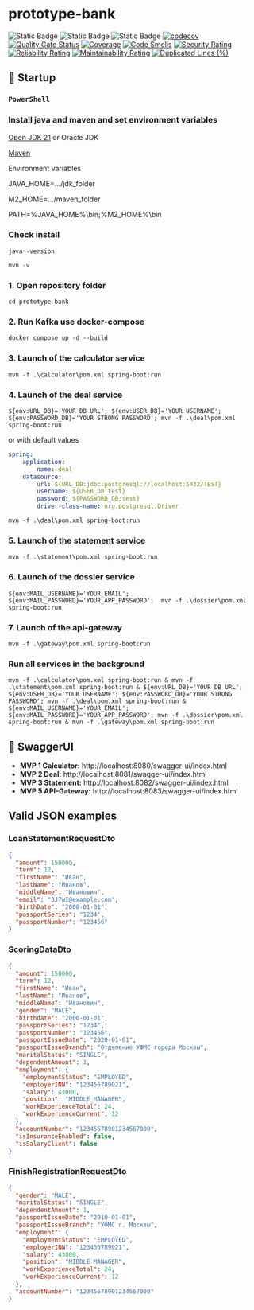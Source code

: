 # prototype-bank

![Static Badge](https://img.shields.io/badge/Spring%20Boot-3.4.x-green?logo=spring&logoColor=green)
![Static Badge](https://img.shields.io/badge/Java-21-orange?logo=openjdk&logoColor=orange)
![Static Badge](https://img.shields.io/badge/Maven-3.9.9-blue?logo=apache&logoColor=blue)
[![codecov](https://codecov.io/gh/FoxRed-cmd/prototype-bank/graph/badge.svg?token=LQT14GWYOU)](https://codecov.io/gh/FoxRed-cmd/prototype-bank)
[![Quality Gate Status](https://sonarcloud.io/api/project_badges/measure?project=FoxRed-cmd_prototype-bank&metric=alert_status)](https://sonarcloud.io/summary/new_code?id=FoxRed-cmd_prototype-bank)
[![Coverage](https://sonarcloud.io/api/project_badges/measure?project=FoxRed-cmd_prototype-bank&metric=coverage)](https://sonarcloud.io/summary/new_code?id=FoxRed-cmd_prototype-bank)
[![Code Smells](https://sonarcloud.io/api/project_badges/measure?project=FoxRed-cmd_prototype-bank&metric=code_smells)](https://sonarcloud.io/summary/new_code?id=FoxRed-cmd_prototype-bank)
[![Security Rating](https://sonarcloud.io/api/project_badges/measure?project=FoxRed-cmd_prototype-bank&metric=security_rating)](https://sonarcloud.io/summary/new_code?id=FoxRed-cmd_prototype-bank)
[![Reliability Rating](https://sonarcloud.io/api/project_badges/measure?project=FoxRed-cmd_prototype-bank&metric=reliability_rating)](https://sonarcloud.io/summary/new_code?id=FoxRed-cmd_prototype-bank)
[![Maintainability Rating](https://sonarcloud.io/api/project_badges/measure?project=FoxRed-cmd_prototype-bank&metric=sqale_rating)](https://sonarcloud.io/summary/new_code?id=FoxRed-cmd_prototype-bank)
[![Duplicated Lines (%)](https://sonarcloud.io/api/project_badges/measure?project=FoxRed-cmd_prototype-bank&metric=duplicated_lines_density)](https://sonarcloud.io/summary/new_code?id=FoxRed-cmd_prototype-bank)

## 🚀 Startup

### `PowerShell`

### Install java and maven and set environment variables

[Open JDK 21](https://jdk.java.net/21/) or Oracle JDK

[Maven](https://maven.apache.org/)

Environment variables

JAVA_HOME=.../jdk_folder

M2_HOME=.../maven_folder

PATH=%JAVA_HOME%\bin;%M2_HOME%\bin

### Check install

```Shell
java -version

mvn -v
```

### 1. Open repository folder

```Shell
cd prototype-bank
```

### 2. Run Kafka use docker-compose

```Shell
docker compose up -d --build
```

### 3. Launch of the calculator service

```Shell
mvn -f .\calculator\pom.xml spring-boot:run
```

### 4. Launch of the deal service

```Shell
${env:URL_DB}='YOUR DB URL'; ${env:USER_DB}='YOUR USERNAME'; ${env:PASSWORD_DB}='YOUR STRONG PASSWORD'; mvn -f .\deal\pom.xml spring-boot:run
```

or with default values

```YAML
spring:
    application:
        name: deal
    datasource:
        url: ${URL_DB:jdbc:postgresql://localhost:5432/TEST}
        username: ${USER_DB:test}
        password: ${PASSWORD_DB:test}
        driver-class-name: org.postgresql.Driver
```

```Shell
mvn -f .\deal\pom.xml spring-boot:run
```

### 5. Launch of the statement service

```Shell
mvn -f .\statement\pom.xml spring-boot:run
```

### 6. Launch of the dossier service

```Shell
${env:MAIL_USERNAME}='YOUR_EMAIL'; ${env:MAIL_PASSWORD}='YOUR_APP_PASSWORD';  mvn -f .\dossier\pom.xml spring-boot:run
```

### 7. Launch of the api-gateway

```Shell
mvn -f .\gateway\pom.xml spring-boot:run
```

### Run all services in the background

```Shell
mvn -f .\calculator\pom.xml spring-boot:run & mvn -f .\statement\pom.xml spring-boot:run & ${env:URL_DB}='YOUR DB URL'; ${env:USER_DB}='YOUR USERNAME'; ${env:PASSWORD_DB}='YOUR STRONG PASSWORD'; mvn -f .\deal\pom.xml spring-boot:run & ${env:MAIL_USERNAME}='YOUR_EMAIL'; ${env:MAIL_PASSWORD}='YOUR_APP_PASSWORD'; mvn -f .\dossier\pom.xml spring-boot:run & mvn -f .\gateway\pom.xml spring-boot:run
```

## 📗 SwaggerUI

-   **MVP 1 Calculator:** http://localhost:8080/swagger-ui/index.html
-   **MVP 2 Deal:** http://localhost:8081/swagger-ui/index.html
-   **MVP 3 Statement:** http://localhost:8082/swagger-ui/index.html
-   **MVP 5 API-Gateway:** http://localhost:8083/swagger-ui/index.html

## Valid JSON examples

### LoanStatementRequestDto

```JSON
{
  "amount": 150000,
  "term": 12,
  "firstName": "Иван",
  "lastName": "Иванов",
  "middleName": "Иванович",
  "email": "3J7wI@example.com",
  "birthDate": "2000-01-01",
  "passportSeries": "1234",
  "passportNumber": "123456"
}
```

### ScoringDataDto

```JSON
{
  "amount": 150000,
  "term": 12,
  "firstName": "Иван",
  "lastName": "Иванов",
  "middleName": "Иванович",
  "gender": "MALE",
  "birthdate": "2000-01-01",
  "passportSeries": "1234",
  "passportNumber": "123456",
  "passportIssueDate": "2020-01-01",
  "passportIssueBranch": "Отделение УФМС города Москвы",
  "maritalStatus": "SINGLE",
  "dependentAmount": 1,
  "employment": {
    "employmentStatus": "EMPLOYED",
    "employerINN": "123456789021",
    "salary": 43000,
    "position": "MIDDLE_MANAGER",
    "workExperienceTotal": 24,
    "workExperienceCurrent": 12
  },
  "accountNumber": "12345678901234567000",
  "isInsuranceEnabled": false,
  "isSalaryClient": false
}
```

### FinishRegistrationRequestDto

```JSON
{
  "gender": "MALE",
  "maritalStatus": "SINGLE",
  "dependentAmount": 1,
  "passportIssueDate": "2010-01-01",
  "passportIssueBranch": "УФМС г. Москвы",
  "employment": {
    "employmentStatus": "EMPLOYED",
    "employerINN": "123456789021",
    "salary": 43000,
    "position": "MIDDLE_MANAGER",
    "workExperienceTotal": 24,
    "workExperienceCurrent": 12
  },
  "accountNumber": "12345678901234567000"
}
```
